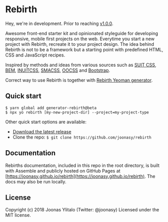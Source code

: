 # Rebirth

Hey, we're in development. Prior to reaching [v1.0.0](https://github.com/joonasy/rebirth/milestone/1).

Awesome front-end starter kit and opinionated styleguide for developing responsive, mobile first projects on the web. Everytime you start a new project with Rebirth, recreate it to your project design. The idea behind Rebirth is not to be a framework but a starting point with predefined HTML, CSS and JavaScript recipes.

Inspired by methods and ideas from various sources such as [SUIT CSS](https://github.com/suitcss/suit), [BEM](https://bem.info/), [INUITCSS](https://github.com/inuitcss), [SMACSS](https://smacss.com/), [OOCSS](http://oocss.org/) and [Bootstrap](http://getbootstrap.com).

Correct way to use Rebirth is together with [Rebirth Yeoman generator](https://github.com/joonasy/generator-rebirth.git).

## Quick start

```shell
$ yarn global add generator-rebirth@beta
$ npx yo rebirth [my-new-project-dir] --project=my-project-type
```

Other quick start options are available:

- [Download the latest release](https://github.com/joonasy/rebirth/releases/tag/0.6.0)
- Clone the repo: `$ git clone https://github.com/joonasy/rebirth`

## Documentation

Rebirths documentation, included in this repo in the root directory, is built with Assemble and publicly hosted on GitHub Pages at [https://joonasy.github.io/rebirth](https://joonasy.github.io/rebirth). The docs may also be run locally.

## License

Copyright (c) 2018 Joonas Ylitalo (Twitter: @joonasy) Licensed under the MIT license.
